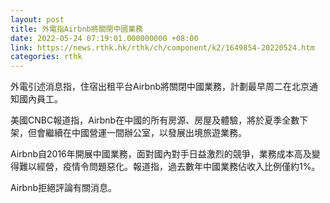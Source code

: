 ```yaml
---
layout: post
title: 外電指Airbnb將關閉中國業務
date: 2022-05-24 07:19:01.000000000 +08:00
link: https://news.rthk.hk/rthk/ch/component/k2/1649854-20220524.htm
categories: rthk
---
```


外電引述消息指，住宿出租平台Airbnb將關閉中國業務，計劃最早周二在北京通知國內員工。

美國CNBC報道指，Airbnb在中國的所有房源、房屋及體驗，將於夏季全數下架，但會繼續在中國營運一間辦公室，以發展出境旅遊業務。

Airbnb自2016年開展中國業務，面對國內對手日益激烈的競爭，業務成本高及變得難以經營，疫情令問題惡化。報道指，過去數年中國業務佔收入比例僅約1%。

Airbnb拒絕評論有關消息。

